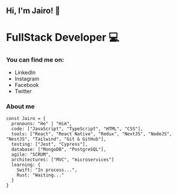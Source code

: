 ## Hi, I'm Jairo! 👋

# FullStack Developer 💻

### You can find me on:
- LinkedIn 
- Instagram
- Facebook
- Twitter

### About me
```
const Jairo = {
  pronouns: "He" | "Him",
  code: ["JavaScript", "TypeScript", "HTML", "CSS"],
  tools: ["React", "React Native", "Redux", "NextJS", "NodeJS", "NestJS", "Tailwind", "Git & GitHub"],
  testing: ["Jest", "Cypress"],
  database: ["MongoDB", "PostgreSQL"],
  agile: "SCRUM",
  architectures: ["MVC", "microservices"]
  learning: {
    Swift: "In process...",
    Rust: "Waiting..."
  }
}
```
